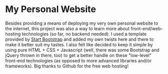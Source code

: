 # My Personal Website

Besides providing a means of deploying my very own personal website to the internet, this project was also a way to learn more about front-end/web-hosting technologies (so far, no backend needed). 
I used a template provided by [Start Bootstrap](https://startbootstrap.com/) and added my own twists here and there to make it better suit my tastes. 
I also felt like decided to keep it simple by using pure HTML + CSS + Javascript (well, there was some Bootstrap and jQuery thrown in there, too) to get a better handle on these "low-level" front-end technologies (as opposed to
more advanced libraries and/or frameworks). Big thanks to Github for the free web hosting! 

